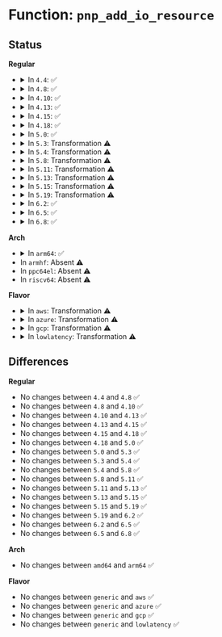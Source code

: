 # Function: <code>pnp_add_io_resource</code>

## Status
<b>Regular</b>
<ul>
<li>
<details>
<summary>In <code>4.4</code>: ✅</summary>

```c
struct pnp_resource *pnp_add_io_resource(struct pnp_dev *dev, resource_size_t start, resource_size_t end, int flags);
```

**Collision:** Unique Global

**Inline:** No

**Transformation:** False

**Instances:**

```
In drivers/pnp/resource.c (ffffffff814b9430)
Location: drivers/pnp/resource.c:567
Inline: False
Direct callers:
  - drivers/pnp/manager.c:pnp_assign_resources
  - drivers/pnp/interface.c:resources_store
```
**Symbols:**

```
ffffffff814b9430-ffffffff814b94eb: pnp_add_io_resource (STB_GLOBAL)
```
</details>
</li>
<li>
<details>
<summary>In <code>4.8</code>: ✅</summary>

```c
struct pnp_resource *pnp_add_io_resource(struct pnp_dev *dev, resource_size_t start, resource_size_t end, int flags);
```

**Collision:** Unique Global

**Inline:** No

**Transformation:** False

**Instances:**

```
In drivers/pnp/resource.c (ffffffff81508ea0)
Location: drivers/pnp/resource.c:567
Inline: False
Direct callers:
  - drivers/pnp/manager.c:pnp_assign_resources
  - drivers/pnp/interface.c:resources_store
```
**Symbols:**

```
ffffffff81508ea0-ffffffff81508f5b: pnp_add_io_resource (STB_GLOBAL)
```
</details>
</li>
<li>
<details>
<summary>In <code>4.10</code>: ✅</summary>

```c
struct pnp_resource *pnp_add_io_resource(struct pnp_dev *dev, resource_size_t start, resource_size_t end, int flags);
```

**Collision:** Unique Global

**Inline:** No

**Transformation:** False

**Instances:**

```
In drivers/pnp/resource.c (ffffffff8152d0c0)
Location: drivers/pnp/resource.c:567
Inline: False
Direct callers:
  - drivers/pnp/manager.c:pnp_assign_resources
  - drivers/pnp/interface.c:resources_store
```
**Symbols:**

```
ffffffff8152d0c0-ffffffff8152d17b: pnp_add_io_resource (STB_GLOBAL)
```
</details>
</li>
<li>
<details>
<summary>In <code>4.13</code>: ✅</summary>

```c
struct pnp_resource *pnp_add_io_resource(struct pnp_dev *dev, resource_size_t start, resource_size_t end, int flags);
```

**Collision:** Unique Global

**Inline:** No

**Transformation:** False

**Instances:**

```
In drivers/pnp/resource.c (ffffffff815401a0)
Location: drivers/pnp/resource.c:567
Inline: False
Direct callers:
  - drivers/pnp/manager.c:pnp_assign_resources
  - drivers/pnp/interface.c:resources_store
```
**Symbols:**

```
ffffffff815401a0-ffffffff81540250: pnp_add_io_resource (STB_GLOBAL)
```
</details>
</li>
<li>
<details>
<summary>In <code>4.15</code>: ✅</summary>

```c
struct pnp_resource *pnp_add_io_resource(struct pnp_dev *dev, resource_size_t start, resource_size_t end, int flags);
```

**Collision:** Unique Global

**Inline:** No

**Transformation:** False

**Instances:**

```
In drivers/pnp/resource.c (ffffffff815a32c0)
Location: drivers/pnp/resource.c:568
Inline: False
Direct callers:
  - drivers/pnp/manager.c:pnp_assign_resources
  - drivers/pnp/interface.c:resources_store
```
**Symbols:**

```
ffffffff815a32c0-ffffffff815a3370: pnp_add_io_resource (STB_GLOBAL)
```
</details>
</li>
<li>
<details>
<summary>In <code>4.18</code>: ✅</summary>

```c
struct pnp_resource *pnp_add_io_resource(struct pnp_dev *dev, resource_size_t start, resource_size_t end, int flags);
```

**Collision:** Unique Global

**Inline:** No

**Transformation:** False

**Instances:**

```
In drivers/pnp/resource.c (ffffffff815daf30)
Location: drivers/pnp/resource.c:568
Inline: False
Direct callers:
  - drivers/pnp/manager.c:pnp_assign_resources
  - drivers/pnp/interface.c:resources_store
```
**Symbols:**

```
ffffffff815daf30-ffffffff815dafe0: pnp_add_io_resource (STB_GLOBAL)
```
</details>
</li>
<li>
<details>
<summary>In <code>5.0</code>: ✅</summary>

```c
struct pnp_resource *pnp_add_io_resource(struct pnp_dev *dev, resource_size_t start, resource_size_t end, int flags);
```

**Collision:** Unique Global

**Inline:** No

**Transformation:** False

**Instances:**

```
In drivers/pnp/resource.c (ffffffff815f4770)
Location: drivers/pnp/resource.c:568
Inline: False
Direct callers:
  - drivers/pnp/manager.c:pnp_assign_resources
  - drivers/pnp/interface.c:resources_store
```
**Symbols:**

```
ffffffff815f4770-ffffffff815f47f0: pnp_add_io_resource (STB_GLOBAL)
```
</details>
</li>
<li>
<details>
<summary>In <code>5.3</code>: Transformation ⚠️</summary>

```c
struct pnp_resource *pnp_add_io_resource(struct pnp_dev *dev, resource_size_t start, resource_size_t end, int flags);
```

**Collision:** Unique Global

**Inline:** No

**Transformation:** True

**Instances:**

```
In drivers/pnp/resource.c (0)
Location: drivers/pnp/resource.c:568
Inline: False
Direct callers:
  - drivers/pnp/manager.c:pnp_assign_resources
  - drivers/pnp/interface.c:resources_store
```
**Symbols:**

```
ffffffff8162665b-ffffffff816266b8: pnp_add_io_resource.cold (STB_LOCAL)
ffffffff816264e0-ffffffff81626512: pnp_add_io_resource (STB_GLOBAL)
```
</details>
</li>
<li>
<details>
<summary>In <code>5.4</code>: Transformation ⚠️</summary>

```c
struct pnp_resource *pnp_add_io_resource(struct pnp_dev *dev, resource_size_t start, resource_size_t end, int flags);
```

**Collision:** Unique Global

**Inline:** No

**Transformation:** True

**Instances:**

```
In drivers/pnp/resource.c (0)
Location: drivers/pnp/resource.c:568
Inline: False
Direct callers:
  - drivers/pnp/manager.c:pnp_assign_resources
  - drivers/pnp/interface.c:resources_store
```
**Symbols:**

```
ffffffff8164814b-ffffffff816481a8: pnp_add_io_resource.cold (STB_LOCAL)
ffffffff81647fd0-ffffffff81648002: pnp_add_io_resource (STB_GLOBAL)
```
</details>
</li>
<li>
<details>
<summary>In <code>5.8</code>: Transformation ⚠️</summary>

```c
struct pnp_resource *pnp_add_io_resource(struct pnp_dev *dev, resource_size_t start, resource_size_t end, int flags);
```

**Collision:** Unique Global

**Inline:** No

**Transformation:** True

**Instances:**

```
In drivers/pnp/resource.c (0)
Location: drivers/pnp/resource.c:568
Inline: False
Direct callers:
  - drivers/pnp/manager.c:pnp_assign_port
  - drivers/pnp/interface.c:resources_store
```
**Symbols:**

```
ffffffff816f6ffa-ffffffff816f7079: pnp_add_io_resource.cold (STB_LOCAL)
ffffffff816f6e10-ffffffff816f6e54: pnp_add_io_resource (STB_GLOBAL)
```
</details>
</li>
<li>
<details>
<summary>In <code>5.11</code>: Transformation ⚠️</summary>

```c
struct pnp_resource *pnp_add_io_resource(struct pnp_dev *dev, resource_size_t start, resource_size_t end, int flags);
```

**Collision:** Unique Global

**Inline:** No

**Transformation:** True

**Instances:**

```
In drivers/pnp/resource.c (0)
Location: drivers/pnp/resource.c:568
Inline: False
Direct callers:
  - drivers/pnp/manager.c:pnp_assign_port
  - drivers/pnp/interface.c:resources_store
```
**Symbols:**

```
ffffffff81c03b2e-ffffffff81c03bad: pnp_add_io_resource.cold (STB_LOCAL)
ffffffff81713e50-ffffffff81713e94: pnp_add_io_resource (STB_GLOBAL)
```
</details>
</li>
<li>
<details>
<summary>In <code>5.13</code>: Transformation ⚠️</summary>

```c
struct pnp_resource *pnp_add_io_resource(struct pnp_dev *dev, resource_size_t start, resource_size_t end, int flags);
```

**Collision:** Unique Global

**Inline:** No

**Transformation:** True

**Instances:**

```
In drivers/pnp/resource.c (0)
Location: drivers/pnp/resource.c:568
Inline: False
Direct callers:
  - drivers/pnp/manager.c:pnp_assign_resources
  - drivers/pnp/interface.c:resources_store
```
**Symbols:**

```
ffffffff81bf54c1-ffffffff81bf5540: pnp_add_io_resource.cold (STB_LOCAL)
ffffffff816f5200-ffffffff816f5244: pnp_add_io_resource (STB_GLOBAL)
```
</details>
</li>
<li>
<details>
<summary>In <code>5.15</code>: Transformation ⚠️</summary>

```c
struct pnp_resource *pnp_add_io_resource(struct pnp_dev *dev, resource_size_t start, resource_size_t end, int flags);
```

**Collision:** Unique Global

**Inline:** No

**Transformation:** True

**Instances:**

```
In drivers/pnp/resource.c (0)
Location: drivers/pnp/resource.c:568
Inline: False
Direct callers:
  - drivers/pnp/manager.c:pnp_assign_resources
  - drivers/pnp/interface.c:resources_store
```
**Symbols:**

```
ffffffff81cf2a1f-ffffffff81cf2a9e: pnp_add_io_resource.cold (STB_LOCAL)
ffffffff8176f7c0-ffffffff8176f804: pnp_add_io_resource (STB_GLOBAL)
```
</details>
</li>
<li>
<details>
<summary>In <code>5.19</code>: Transformation ⚠️</summary>

```c
struct pnp_resource *pnp_add_io_resource(struct pnp_dev *dev, resource_size_t start, resource_size_t end, int flags);
```

**Collision:** Unique Global

**Inline:** No

**Transformation:** True

**Instances:**

```
In drivers/pnp/resource.c (0)
Location: drivers/pnp/resource.c:568
Inline: False
Direct callers:
  - drivers/pnp/manager.c:pnp_assign_resources
  - drivers/pnp/interface.c:resources_store
```
**Symbols:**

```
ffffffff81ebab61-ffffffff81ebabec: pnp_add_io_resource.cold (STB_LOCAL)
ffffffff818a4bb0-ffffffff818a4bf4: pnp_add_io_resource (STB_GLOBAL)
```
</details>
</li>
<li>
<details>
<summary>In <code>6.2</code>: ✅</summary>

```c
struct pnp_resource *pnp_add_io_resource(struct pnp_dev *dev, resource_size_t start, resource_size_t end, int flags);
```

**Collision:** Unique Global

**Inline:** No

**Transformation:** False

**Instances:**

```
In drivers/pnp/resource.c (ffffffff819ee7b0)
Location: drivers/pnp/resource.c:569
Inline: False
Direct callers:
  - drivers/pnp/manager.c:pnp_assign_resources
  - drivers/pnp/interface.c:resources_store
```
**Symbols:**

```
ffffffff819ee7b0-ffffffff819ee86c: pnp_add_io_resource (STB_GLOBAL)
```
</details>
</li>
<li>
<details>
<summary>In <code>6.5</code>: ✅</summary>

```c
struct pnp_resource *pnp_add_io_resource(struct pnp_dev *dev, resource_size_t start, resource_size_t end, int flags);
```

**Collision:** Unique Global

**Inline:** No

**Transformation:** False

**Instances:**

```
In drivers/pnp/resource.c (ffffffff81a36f30)
Location: drivers/pnp/resource.c:569
Inline: False
Direct callers:
  - drivers/pnp/manager.c:pnp_assign_resources
  - drivers/pnp/interface.c:resources_store
```
**Symbols:**

```
ffffffff81a36f30-ffffffff81a37004: pnp_add_io_resource (STB_GLOBAL)
```
</details>
</li>
<li>
<details>
<summary>In <code>6.8</code>: ✅</summary>

```c
struct pnp_resource *pnp_add_io_resource(struct pnp_dev *dev, resource_size_t start, resource_size_t end, int flags);
```

**Collision:** Unique Global

**Inline:** No

**Transformation:** False

**Instances:**

```
In drivers/pnp/resource.c (ffffffff81a82660)
Location: drivers/pnp/resource.c:569
Inline: False
Direct callers:
  - drivers/pnp/manager.c:pnp_assign_resources
  - drivers/pnp/interface.c:resources_store
```
**Symbols:**

```
ffffffff81a82660-ffffffff81a82763: pnp_add_io_resource (STB_GLOBAL)
```
</details>
</li>
</ul>
<b>Arch</b>
<ul>
<li>
<details>
<summary>In <code>arm64</code>: ✅</summary>

```c
struct pnp_resource *pnp_add_io_resource(struct pnp_dev *dev, resource_size_t start, resource_size_t end, int flags);
```

**Collision:** Unique Global

**Inline:** No

**Transformation:** False

**Instances:**

```
In drivers/pnp/resource.c (ffff8000107b53c8)
Location: drivers/pnp/resource.c:568
Inline: False
Direct callers:
  - drivers/pnp/manager.c:pnp_assign_resources
  - drivers/pnp/interface.c:resources_store
```
**Symbols:**

```
ffff8000107b53c8-ffff8000107b5468: pnp_add_io_resource (STB_GLOBAL)
```
</details>
</li>
<li>
In <code>armhf</code>: Absent ⚠️
</li>
<li>
In <code>ppc64el</code>: Absent ⚠️
</li>
<li>
In <code>riscv64</code>: Absent ⚠️
</li>
</ul>
<b>Flavor</b>
<ul>
<li>
<details>
<summary>In <code>aws</code>: Transformation ⚠️</summary>

```c
struct pnp_resource *pnp_add_io_resource(struct pnp_dev *dev, resource_size_t start, resource_size_t end, int flags);
```

**Collision:** Unique Global

**Inline:** No

**Transformation:** True

**Instances:**

```
In drivers/pnp/resource.c (0)
Location: drivers/pnp/resource.c:568
Inline: False
Direct callers:
  - drivers/pnp/manager.c:pnp_assign_resources
  - drivers/pnp/interface.c:resources_store
```
**Symbols:**

```
ffffffff8160e1ab-ffffffff8160e208: pnp_add_io_resource.cold (STB_LOCAL)
ffffffff8160e030-ffffffff8160e062: pnp_add_io_resource (STB_GLOBAL)
```
</details>
</li>
<li>
<details>
<summary>In <code>azure</code>: Transformation ⚠️</summary>

```c
struct pnp_resource *pnp_add_io_resource(struct pnp_dev *dev, resource_size_t start, resource_size_t end, int flags);
```

**Collision:** Unique Global

**Inline:** No

**Transformation:** True

**Instances:**

```
In drivers/pnp/resource.c (0)
Location: drivers/pnp/resource.c:568
Inline: False
Direct callers:
  - drivers/pnp/manager.c:pnp_assign_resources
  - drivers/pnp/interface.c:resources_store
```
**Symbols:**

```
ffffffff816026fb-ffffffff81602758: pnp_add_io_resource.cold (STB_LOCAL)
ffffffff81602580-ffffffff816025b2: pnp_add_io_resource (STB_GLOBAL)
```
</details>
</li>
<li>
<details>
<summary>In <code>gcp</code>: Transformation ⚠️</summary>

```c
struct pnp_resource *pnp_add_io_resource(struct pnp_dev *dev, resource_size_t start, resource_size_t end, int flags);
```

**Collision:** Unique Global

**Inline:** No

**Transformation:** True

**Instances:**

```
In drivers/pnp/resource.c (0)
Location: drivers/pnp/resource.c:568
Inline: False
Direct callers:
  - drivers/pnp/manager.c:pnp_assign_resources
  - drivers/pnp/interface.c:resources_store
```
**Symbols:**

```
ffffffff8163bf8b-ffffffff8163bfe8: pnp_add_io_resource.cold (STB_LOCAL)
ffffffff8163be10-ffffffff8163be42: pnp_add_io_resource (STB_GLOBAL)
```
</details>
</li>
<li>
<details>
<summary>In <code>lowlatency</code>: Transformation ⚠️</summary>

```c
struct pnp_resource *pnp_add_io_resource(struct pnp_dev *dev, resource_size_t start, resource_size_t end, int flags);
```

**Collision:** Unique Global

**Inline:** No

**Transformation:** True

**Instances:**

```
In drivers/pnp/resource.c (0)
Location: drivers/pnp/resource.c:568
Inline: False
Direct callers:
  - drivers/pnp/manager.c:pnp_assign_resources
  - drivers/pnp/interface.c:resources_store
```
**Symbols:**

```
ffffffff816562db-ffffffff81656338: pnp_add_io_resource.cold (STB_LOCAL)
ffffffff81656160-ffffffff81656192: pnp_add_io_resource (STB_GLOBAL)
```
</details>
</li>
</ul>

## Differences
<b>Regular</b>
<ul>
<li>
No changes between <code>4.4</code> and <code>4.8</code> ✅
</li>
<li>
No changes between <code>4.8</code> and <code>4.10</code> ✅
</li>
<li>
No changes between <code>4.10</code> and <code>4.13</code> ✅
</li>
<li>
No changes between <code>4.13</code> and <code>4.15</code> ✅
</li>
<li>
No changes between <code>4.15</code> and <code>4.18</code> ✅
</li>
<li>
No changes between <code>4.18</code> and <code>5.0</code> ✅
</li>
<li>
No changes between <code>5.0</code> and <code>5.3</code> ✅
</li>
<li>
No changes between <code>5.3</code> and <code>5.4</code> ✅
</li>
<li>
No changes between <code>5.4</code> and <code>5.8</code> ✅
</li>
<li>
No changes between <code>5.8</code> and <code>5.11</code> ✅
</li>
<li>
No changes between <code>5.11</code> and <code>5.13</code> ✅
</li>
<li>
No changes between <code>5.13</code> and <code>5.15</code> ✅
</li>
<li>
No changes between <code>5.15</code> and <code>5.19</code> ✅
</li>
<li>
No changes between <code>5.19</code> and <code>6.2</code> ✅
</li>
<li>
No changes between <code>6.2</code> and <code>6.5</code> ✅
</li>
<li>
No changes between <code>6.5</code> and <code>6.8</code> ✅
</li>
</ul>
<b>Arch</b>
<ul>
<li>
No changes between <code>amd64</code> and <code>arm64</code> ✅
</li>
</ul>
<b>Flavor</b>
<ul>
<li>
No changes between <code>generic</code> and <code>aws</code> ✅
</li>
<li>
No changes between <code>generic</code> and <code>azure</code> ✅
</li>
<li>
No changes between <code>generic</code> and <code>gcp</code> ✅
</li>
<li>
No changes between <code>generic</code> and <code>lowlatency</code> ✅
</li>
</ul>
